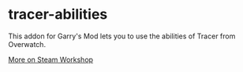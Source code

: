 # tracer-abilities

This addon for Garry's Mod lets you to use the abilities of Tracer from Overwatch.

[More on Steam Workshop](http://steamcommunity.com/sharedfiles/filedetails/?id=1098898034)
